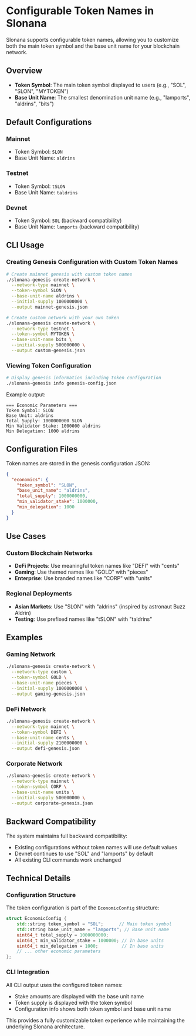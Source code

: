 # Configurable Token Names in Slonana

Slonana supports configurable token names, allowing you to customize both the main token symbol and the base unit name for your blockchain network.

## Overview

- **Token Symbol**: The main token symbol displayed to users (e.g., "SOL", "SLON", "MYTOKEN")
- **Base Unit Name**: The smallest denomination unit name (e.g., "lamports", "aldrins", "bits")

## Default Configurations

### Mainnet
- Token Symbol: `SLON`
- Base Unit Name: `aldrins`

### Testnet
- Token Symbol: `tSLON`
- Base Unit Name: `taldrins`

### Devnet
- Token Symbol: `SOL` (backward compatibility)
- Base Unit Name: `lamports` (backward compatibility)

## CLI Usage

### Creating Genesis Configuration with Custom Token Names

```bash
# Create mainnet genesis with custom token names
./slonana-genesis create-network \
  --network-type mainnet \
  --token-symbol SLON \
  --base-unit-name aldrins \
  --initial-supply 1000000000 \
  --output mainnet-genesis.json

# Create custom network with your own token
./slonana-genesis create-network \
  --network-type testnet \
  --token-symbol MYTOKEN \
  --base-unit-name bits \
  --initial-supply 500000000 \
  --output custom-genesis.json
```

### Viewing Token Configuration

```bash
# Display genesis information including token configuration
./slonana-genesis info genesis-config.json
```

Example output:
```
=== Economic Parameters ===
Token Symbol: SLON
Base Unit: aldrins
Total Supply: 1000000000 SLON
Min Validator Stake: 1000000 aldrins
Min Delegation: 1000 aldrins
```

## Configuration Files

Token names are stored in the genesis configuration JSON:

```json
{
  "economics": {
    "token_symbol": "SLON",
    "base_unit_name": "aldrins",
    "total_supply": 1000000000,
    "min_validator_stake": 1000000,
    "min_delegation": 1000
  }
}
```

## Use Cases

### Custom Blockchain Networks
- **DeFi Projects**: Use meaningful token names like "DEFI" with "cents"
- **Gaming**: Use themed names like "GOLD" with "pieces"
- **Enterprise**: Use branded names like "CORP" with "units"

### Regional Deployments
- **Asian Markets**: Use "SLON" with "aldrins" (inspired by astronaut Buzz Aldrin)
- **Testing**: Use prefixed names like "tSLON" with "taldrins"

## Examples

### Gaming Network
```bash
./slonana-genesis create-network \
  --network-type custom \
  --token-symbol GOLD \
  --base-unit-name pieces \
  --initial-supply 1000000000 \
  --output gaming-genesis.json
```

### DeFi Network
```bash
./slonana-genesis create-network \
  --network-type mainnet \
  --token-symbol DEFI \
  --base-unit-name cents \
  --initial-supply 2100000000 \
  --output defi-genesis.json
```

### Corporate Network
```bash
./slonana-genesis create-network \
  --network-type mainnet \
  --token-symbol CORP \
  --base-unit-name units \
  --initial-supply 500000000 \
  --output corporate-genesis.json
```

## Backward Compatibility

The system maintains full backward compatibility:
- Existing configurations without token names will use default values
- Devnet continues to use "SOL" and "lamports" by default
- All existing CLI commands work unchanged

## Technical Details

### Configuration Structure

The token configuration is part of the `EconomicConfig` structure:

```cpp
struct EconomicConfig {
    std::string token_symbol = "SOL";      // Main token symbol
    std::string base_unit_name = "lamports"; // Base unit name
    uint64_t total_supply = 1000000000;
    uint64_t min_validator_stake = 1000000; // In base units
    uint64_t min_delegation = 1000;         // In base units
    // ... other economic parameters
};
```

### CLI Integration

All CLI output uses the configured token names:
- Stake amounts are displayed with the base unit name
- Token supply is displayed with the token symbol
- Configuration info shows both token symbol and base unit name

This provides a fully customizable token experience while maintaining the underlying Slonana architecture.